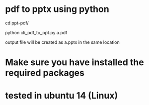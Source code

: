 # pdf to pptx using python



cd ppt-pdf/

python   cli_pdf_to_ppt.py   a.pdf

output file will be created as a.pptx in the same location

# Make sure you have installed the required packages 

# tested in ubuntu 14 (Linux)
